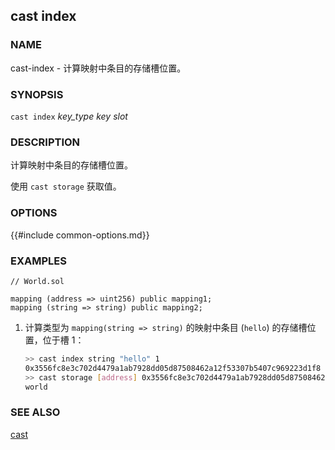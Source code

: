 ## cast index

### NAME

cast-index - 计算映射中条目的存储槽位置。

### SYNOPSIS

``cast index`` *key_type* *key* *slot*

### DESCRIPTION

计算映射中条目的存储槽位置。

使用 `cast storage` 获取值。

### OPTIONS

{{#include common-options.md}}

### EXAMPLES
```solidity
// World.sol

mapping (address => uint256) public mapping1;
mapping (string => string) public mapping2;
```

1. 计算类型为 `mapping(string => string)` 的映射中条目 (`hello`) 的存储槽位置，位于槽 1：
    ```sh
    >> cast index string "hello" 1
    0x3556fc8e3c702d4479a1ab7928dd05d87508462a12f53307b5407c969223d1f8
    >> cast storage [address] 0x3556fc8e3c702d4479a1ab7928dd05d87508462a12f53307b5407c969223d1f8
    world
    ```

### SEE ALSO

[cast](./cast.md)
